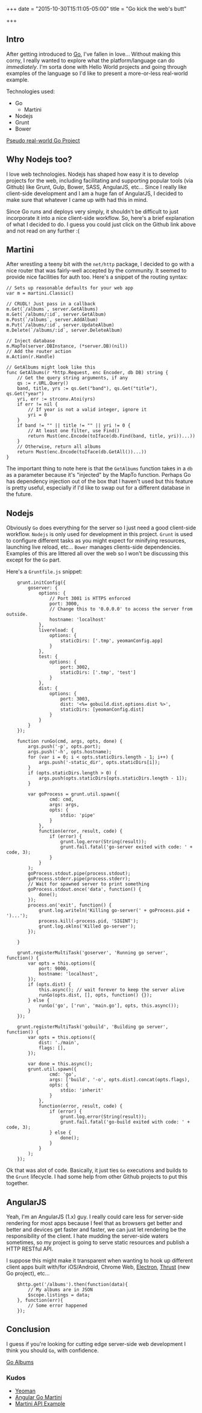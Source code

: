 +++
date = "2015-10-30T15:11:05-05:00"
title = "Go kick the web's butt"

+++

## Intro
After getting introduced to [Go](https://golang.org/), I've fallen in love... Without making this corny, I really wanted to explore what the platform/language can do *immediately*. I'm sorta done with Hello World projects and going through examples of the language so I'd like to present a more-or-less real-world example.

Technologies used:
- Go
	- Martini
- Nodejs
- Grunt
- Bower

[Pseudo real-world Go Project](https://github.com/ivanbportugal/go-albums)

## Why Nodejs too?
I love web technologies. Nodejs has shaped how easy it is to develop projects for the web, including facilitating and supporting popular tools (via Github) like Grunt, Gulp, Bower, SASS, AngularJS, etc... Since I really like client-side development and I am a huge fan of AngularJS, I decided to make sure that whatever I came up with had this in mind.

Since Go runs and deploys very simply, it shouldn't be difficult to just incorporate it into a nice client-side workflow. So, here's a brief explanation of what I decided to do. I guess you could just click on the Github link above and not read on any further :(

## Martini
After wrestling a teeny bit with the `net/http` package, I decided to go with a nice router that was fairly-well accepted by the community. It seemed to provide nice facilities for auth too. Here's a snippet of the routing syntax:

```
// Sets up reasonable defaults for your web app
var m = martini.Classic()

// CRUDL! Just pass in a callback
m.Get(`/albums`, server.GetAlbums)
m.Get(`/albums/:id`, server.GetAlbum)
m.Post(`/albums`, server.AddAlbum)
m.Put(`/albums/:id`, server.UpdateAlbum)
m.Delete(`/albums/:id`, server.DeleteAlbum)

// Inject database
m.MapTo(server.DBInstance, (*server.DB)(nil))
// Add the router action
m.Action(r.Handle)

// GetAlbums might look like this
func GetAlbums(r *http.Request, enc Encoder, db DB) string {
	// Get the query string arguments, if any
	qs := r.URL.Query()
	band, title, yrs := qs.Get("band"), qs.Get("title"), qs.Get("year")
	yri, err := strconv.Atoi(yrs)
	if err != nil {
		// If year is not a valid integer, ignore it
		yri = 0
	}
	if band != "" || title != "" || yri != 0 {
		// At least one filter, use Find()
		return Must(enc.Encode(toIface(db.Find(band, title, yri))...))
	}
	// Otherwise, return all albums
	return Must(enc.Encode(toIface(db.GetAll())...))
}
```

The important thing to note here is that the `GetAlbums` function takes in a `db` as a parameter because it's "injected" by the MapTo function. Perhaps Go has dependency injection out of the box that I haven't used but this feature is pretty useful, especially if I'd like to swap out for a different database in the future.

## Nodejs
Obviously `Go` does everything for the server so I just need a good client-side workflow. `Nodejs` is only used for development in this project. `Grunt` is used to configure different tasks as you might expect for minifying resources, launching live reload, etc... `Bower` manages clients-side dependencies. Examples of this are littered all over the web so I won't be discussing this except for the `Go` part.

Here's a `Gruntfile.js` snippet:
```
	grunt.initConfig({
		goserver: {
            options: {
                // Port 3001 is HTTPS enforced
                port: 3000,
                // Change this to '0.0.0.0' to access the server from outside.
                hostname: 'localhost'
            },
            livereload: {
                options: {
                    staticDirs: ['.tmp', yeomanConfig.app]
                }
            },
            test: {
                options: {
                    port: 3002,
                    staticDirs: ['.tmp', 'test']
                }
            },
            dist: {
                options: {
                    port: 3003,
                    dist: '<%= gobuild.dist.options.dist %>',
                    staticDirs: [yeomanConfig.dist]
                }
            }
        }
	});

    function runGo(cmd, args, opts, done) {
        args.push('-p', opts.port);
        args.push('-h', opts.hostname);
        for (var i = 0; i < opts.staticDirs.length - 1; i++) {
            args.push('-static_dir', opts.staticDirs[i]);
        }
        if (opts.staticDirs.length > 0) {
            args.push(opts.staticDirs[opts.staticDirs.length - 1]);
        }

        var goProcess = grunt.util.spawn({
                cmd: cmd,
                args: args,
                opts: {
                    stdio: 'pipe'
                }
            },
            function(error, result, code) {
                if (error) {
                    grunt.log.error(String(result));
                    grunt.fail.fatal('go-server exited with code: ' + code, 3);
                }
            }
        );
        goProcess.stdout.pipe(process.stdout);
        goProcess.stderr.pipe(process.stderr);
        // Wait for spawned server to print something
        goProcess.stdout.once('data', function() {
            done();
        });
        process.on('exit', function() {
            grunt.log.writeln('Killing go-server(' + goProcess.pid + ')...');
            process.kill(-process.pid, 'SIGINT');
            grunt.log.oklns('Killed go-server');
        });

    }

    grunt.registerMultiTask('goserver', 'Running go server', function() {
        var opts = this.options({
            port: 9000,
            hostname: 'localhost',
        });
        if (opts.dist) {
            this.async(); // wait forever to keep the server alive
            runGo(opts.dist, [], opts, function() {});
        } else {
            runGo('go', ['run', 'main.go'], opts, this.async());
        }
    });

    grunt.registerMultiTask('gobuild', 'Building go server', function() {
        var opts = this.options({
            dist: './main',
            flags: [],
        });

        var done = this.async();
        grunt.util.spawn({
                cmd: 'go',
                args: ['build', '-o', opts.dist].concat(opts.flags),
                opts: {
                    stdio: 'inherit'
                }
            },
            function(error, result, code) {
                if (error) {
                    grunt.log.error(String(result));
                    grunt.fail.fatal('go-build exited with code: ' + code, 3);
                } else {
                    done();
                }
            }
        );
    });
```
Ok that was alot of code. Basically, it just ties `Go` executions and builds to the `Grunt` lifecycle. I had some help from other Github projects to put this together.

## AngularJS
Yeah, I'm an AngularJS (1.x) guy. I really could care less for server-side rendering for most apps because I feel that as browsers get better and better and devices get faster and faster, we can just let rendering be the responsibility of the client. I hate mudding the server-side waters sometimes, so my project is going to serve static resources and publish a HTTP RESTful API.

I suppose this might make it transparent when wanting to hook up different client apps built with/for iOS/Android, Chrome Web, [Electron](http://electron.atom.io/), [Thrust](https://github.com/miketheprogrammer/go-thrust) (new Go project), etc...

```
    $http.get('/albums').then(function(data){
        // My albums are in JSON
        $scope.listings = data;
    }, function(err){
        // Some error happened
    });
```

## Conclusion
I guess if you're looking for cutting edge server-side web development I think you should `Go`, with confidence.

[Go Albums](https://github.com/ivanbportugal/go-albums)

### Kudos
- [Yeoman](http://yeoman.io/)
- [Angular Go Martini](https://github.com/rayokota/generator-angular-go-martini)
- [Martini API Example](https://github.com/PuerkitoBio/martini-api-example)
